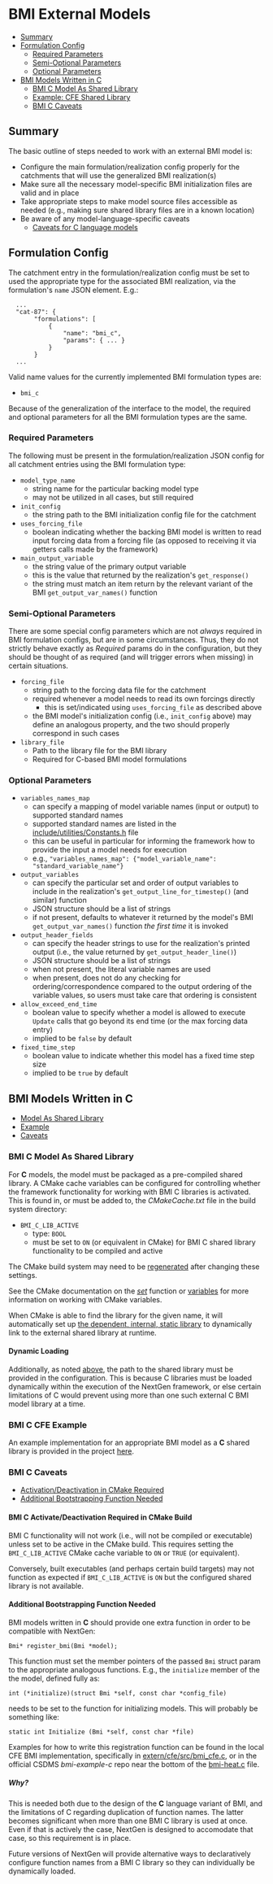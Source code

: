 # BMI External Models

* [Summary](#summary)
* [Formulation Config](#formulation-config)
  * [Required Parameters](#required-parameters)
  * [Semi-Optional Parameters](#semi-optional-parameters)
  * [Optional Parameters](#optional-parameters)
* [BMI Models Written in C](#bmi-models-written-in-c)
  * [BMI C Model As Shared Library](#bmi-c-shared-library)
  * [Example: CFE Shared Library](#bmi-c-cfe-example)
  * [BMI C Caveats](#bmi-c-caveats)

## Summary

The basic outline of steps needed to work with an external BMI model is:
* Configure the main formulation/realization config properly for the catchments that will use the generalized BMI realization(s)
* Make sure all the necessary model-specific BMI initialization files are valid and in place
* Take appropriate steps to make model source files accessible as needed (e.g., making sure shared library files are in a known location)
* Be aware of any model-language-specific caveats
  * [Caveats for C language models](#bmi-c-caveats)

[//]: # (TODO: what does the realization config need to look like?)

[//]: # (TODO: Python, C++, and Fortran )

## Formulation Config

The catchment entry in the formulation/realization config must be set to used the appropriate type for the associated BMI realization, via the formulation's `name` JSON element.  E.g.:

      ...
      "cat-87": {
           "formulations": [
               {
                   "name": "bmi_c",
                   "params": { ... }
               }
           }
      ...

Valid name values for the currently implemented BMI formulation types are:

* `bmi_c`

Because of the generalization of the interface to the model, the required and optional parameters for all the BMI formulation types are the same.

### Required Parameters
The following must be present in the formulation/realization JSON config for all catchment entries using the BMI formulation type:

* `model_type_name`
  * string name for the particular backing model type
  * may not be utilized in all cases, but still required
* `init_config`
  * the string path to the BMI initialization config file for the catchment
* `uses_forcing_file`
  * boolean indicating whether the backing BMI model is written to read input forcing data from a forcing file (as opposed to receiving it via getters calls made by the framework)
* `main_output_variable`
  * the string value of the primary output variable
  * this is the value that returned by the realization's `get_response()`
  * the string must match an item return by the relevant variant of the BMI `get_output_var_names()` function

### Semi-Optional Parameters
There are some special config parameters which are not *always* required in BMI formulation configs, but are in some circumstances.  Thus, they do not strictly behave exactly as *Required* params do in the configuration, but they should be thought of as required (and will trigger errors when missing) in certain situations.

* `forcing_file`
  * string path to the forcing data file for the catchment
  * required whenever a model needs to read its own forcings directly
    * this is set/indicated using `uses_forcing_file` as described above
  * the BMI model's initialization config (i.e., `init_config` above) may define an analogous property, and the two should properly correspond in such cases
* `library_file`
  * Path to the library file for the BMI library
  * Required for C-based BMI model formulations

### Optional Parameters
* `variables_names_map`
  * can specify a mapping of model variable names (input or output) to supported standard names
  * supported standard names are listed in the [include/utilities/Constants.h](../include/utilities/Constants.h) file
  * this can be useful in particular for informing the framework how to provide the input a model needs for execution
  * e.g.,  `"variables_names_map": {"model_variable_name": "standard_variable_name"}`
* `output_variables`
  * can specify the particular set and order of output variables to include in the realization's `get_output_line_for_timestep()` (and similar) function
  * JSON structure should be a list of strings
  * if not present, defaults to whatever it returned by the model's BMI `get_output_var_names()` function *the first time* it is invoked
* `output_header_fields`
  * can specify the header strings to use for the realization's printed output (i.e., the value returned by `get_output_header_line()`)
  * JSON structure should be a list of strings
  * when not present, the literal variable names are used
  * when present, does not do any checking for ordering/correspondence compared to the output ordering of the variable values, so users must take care that ordering is consistent
* `allow_exceed_end_time`
  * boolean value to specify whether a model is allowed to execute `Update` calls that go beyond its end time (or the max forcing data entry)
  * implied to be `false` by default
* `fixed_time_step`
  * boolean value to indicate whether this model has a fixed time step size
  * implied to be `true` by default
  
## BMI Models Written in C

* [Model As Shared Library](#bmi-c-model-as-shared-library)
* [Example](#bmi-c-cfe-example)
* [Caveats](#bmi-c-caveats)

### BMI C Model As Shared Library

For **C** models, the model must be packaged as a pre-compiled shared library.  A CMake cache variables can be configured for controlling whether the framework functionality for working with BMI C libraries is activated.  This is found in, or must be added to, the _CMakeCache.txt_ file in the build system directory:

* `BMI_C_LIB_ACTIVE`
  * type: `BOOL`
  * must be set to `ON` (or equivalent in CMake) for BMI C shared library functionality to be compiled and active

The CMake build system may need to be [regenerated](BUILDS_AND_CMAKE.md#regenerating) after changing these settings.

See the CMake documentation on the *[set](https://cmake.org/cmake/help/latest/command/set.html)* function or [variables](https://cmake.org/cmake/help/latest/manual/cmake-language.7.html#cmake-language-variables) for more information on working with CMake variables.

When CMake is able to find the library for the given name, it will automatically set up [the dependent, internal, static library](../src/realizations/catchment/CMakeLists.txt) to dynamically link to the external shared library at runtime.

#### Dynamic Loading

Additionally, as noted [above](#semi-optional-parameters), the path to the shared library must be provided in the configuration. This is because C libraries must be loaded dynamically within the execution of the NextGen framework, or else certain limitations of C would prevent using more than one such external C BMI model library at a time.

### BMI C CFE Example

An example implementation for an appropriate BMI model as a **C** shared library is provided in the project [here](../extern/cfe).

### BMI C Caveats

* [Activation/Deactivation in CMake Required](#bmi-c-activatedeactivation-required-in-cmake-build)
* [Additional Bootstrapping Function Needed](#additional-bootstrapping-function-needed)

#### BMI C Activate/Deactivation Required in CMake Build

BMI C functionality will not work (i.e., will not be compiled or executable) unless set to be active in the CMake build.  This requires setting the `BMI_C_LIB_ACTIVE` CMake cache variable to `ON` or `TRUE` (or equivalent).

Conversely, built executables (and perhaps certain build targets) may not function as expected if `BMI_C_LIB_ACTIVE` is `ON` but the configured shared library is not available.

#### Additional Bootstrapping Function Needed

BMI models written in **C** should provide one extra function in order to be compatible with NextGen:

    Bmi* register_bmi(Bmi *model);

This function must set the member pointers of the passed `Bmi` struct param to the appropriate analogous functions.  E.g., the `initialize` member of the the model, defined fully as:

    int (*initialize)(struct Bmi *self, const char *config_file)

needs to be set to the function for initializing models.  This will probably be something like:

    static int Initialize (Bmi *self, const char *file)

Examples for how to write this registration function can be found in the local CFE BMI implementation, specifically in [extern/cfe/src/bmi_cfe.c](../extern/cfe/src/bmi_cfe.c), or in the official CSDMS *bmi-example-c* repo near the bottom of the [bmi-heat.c](https://github.com/csdms/bmi-example-c/blob/master/heat/bmi_heat.c) file.

##### Why?
This is needed both due to the design of the **C** language variant of BMI, and the limitations of C regarding duplication of function names.  The latter becomes significant when more than one BMI C library is used at once.  Even if that is actively the case, NextGen is designed to accomodate that case, so this requirement is in place.

Future versions of NextGen will provide alternative ways to declaratively configure function names from a BMI C library so they can individually be dynamically loaded.
